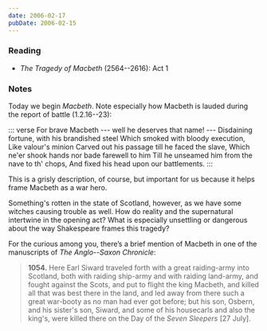 ```yaml
---
date: 2006-02-17
pubDate: 2006-02-15
---
```


### Reading

* <cite>The Tragedy of Macbeth</cite> (2564--2616): Act 1

### Notes

Today we begin <cite>Macbeth</cite>. Note especially how Macbeth is lauded during the report of battle (1.2.16--23):

::: verse
    For brave Macbeth --- well he deserves that name! ---
    Disdaining fortune, with his brandished steel
    Which smoked with bloody execution,
    Like valour's minion
    Carved out his passage till he faced the slave,
    Which ne'er shook hands nor bade farewell to him
    Till he unseamed him from the nave to th' chops,
    And fixed his head upon our battlements.
:::

This is a grisly description, of course, but important for us because it helps frame Macbeth as a war hero.

Something's rotten in the state of Scotland, however, as we have some witches causing trouble as well. How do reality and the supernatural intertwine in the opening act? What is especially unsettling or dangerous about the way Shakespeare frames this tragedy?

For the curious among you, there’s a brief mention of Macbeth in one of the manuscripts of <cite>The Anglo--Saxon Chronicle</cite>:

> **1054.** Here Earl Siward traveled forth with a great raiding-army into Scotland, both with raiding ship-army and with raiding land-army, and fought against the Scots, and put to flight the king Macbeth, and killed all that was best there in the land, and led away from there such a great war-booty as no man had ever got before; but his son, Osbern, and his sister's son, Siward, and some of his housecarls and also the king's, were killed there on the Day of the *Seven Sleepers* [27 July].
